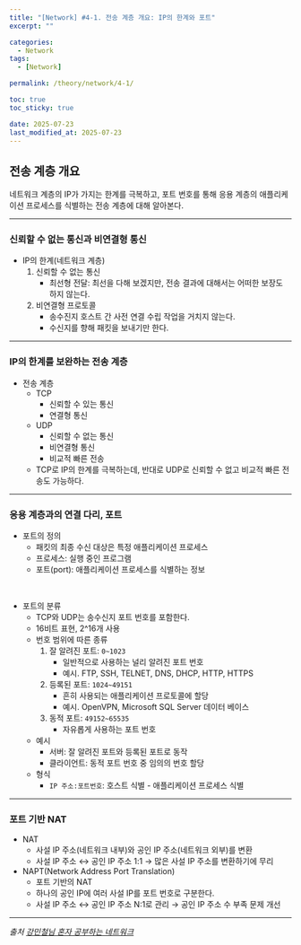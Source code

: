 ```yaml
---
title: "[Network] #4-1. 전송 계층 개요: IP의 한계와 포트"
excerpt: ""

categories:
  - Network
tags:
  - [Network]

permalink: /theory/network/4-1/

toc: true
toc_sticky: true

date: 2025-07-23
last_modified_at: 2025-07-23
---     
```


## 전송 계층 개요

네트워크 계층의 IP가 가지는 한계를 극복하고, 포트 번호를 통해 응용 계층의 애플리케이션 프로세스를 식별하는 전송 계층에 대해 알아본다.

---

### 신뢰할 수 없는 통신과 비연결형 통신

- IP의 한계(네트워크 계층)
    1. 신뢰할 수 없는 통신
        - 최선형 전달: 최선을 다해 보겠지만, 전송 결과에 대해서는 어떠한 보장도 하지 않는다.
    2. 비연결형 프로토콜
        - 송수진지 호스트 간 사전 연결 수립 작업을 거치지 않는다.
        - 수신지를 향해 패킷을 보내기만 한다.

---

### IP의 한계를 보완하는 전송 계층

- 전송 계층
    - TCP
        - 신뢰할 수 있는 통신
        - 연결형 통신
    - UDP   
        - 신뢰할 수 없는 통신
        - 비연결형 통신
        - 비교적 빠른 전송
    - TCP로 IP의 한계를 극복하는데, 반대로 UDP로 신뢰할 수 없고 비교적 빠른 전송도 가능하다.

---

### 응용 계층과의 연결 다리, 포트

- 포트의 정의
    - 패킷의 최종 수신 대상은 특정 애플리케이션 프로세스
    - 프로세스: 실행 중인 프로그램
    - 포트(port): 애플리케이션 프로세스를 식별하는 정보

&nbsp;

- 포트의 분류
    - TCP와 UDP는 송수신지 포트 번호를 포함한다.
    - 16비트 표현, 2^16개 사용
    - 번호 범위에 따른 종류
        1. 잘 알려진 포트: `0~1023`
            - 일반적으로 사용하는 널리 알려진 포트 번호
            - 예시. FTP, SSH, TELNET, DNS, DHCP, HTTP, HTTPS
        2. 등록된 포트: `1024~49151`
            - 흔히 사용되는 애플리케이션 프로토콜에 할당
            - 예시. OpenVPN, Microsoft SQL Server 데이터 베이스 
        3. 동적 포트: `49152~65535`
            - 자유롭게 사용하는 포트 번호
    - 예시
        - 서버: 잘 알려진 포트와 등록된 포트로 동작
        - 클라이언트: 동적 포트 번호 중 임의의 번호 할당
    - 형식
        - `IP 주소:포트번호`: 호스트 식별 - 애플리케이션 프로세스 식별

---

### 포트 기반 NAT

- NAT
    - 사설 IP 주소(네트워크 내부)와 공인 IP 주소(네트워크 외부)를 변환
    - 사설 IP 주소 ↔ 공인 IP 주소 1:1 → 많은 사설 IP 주소를 변환하기에 무리
- NAPT(Network Address Port Translation)
    - 포트 기반의 NAT
    - 하나의 공인 IP에 여러 사설 IP를 포트 번호로 구분한다. 
    - 사설 IP 주소 ↔ 공인 IP 주소 N:1로 관리 → 공인 IP 주소 수 부족 문제 개선

--- 

*출처*
*[강민철님 혼자 공부하는 네트워크](https://www.inflearn.com/course/%EA%B0%9C%EB%B0%9C%EC%9E%90-%EC%BB%B4%ED%93%A8%ED%84%B0%EA%B3%B5%ED%95%99-%ED%98%BC%EC%9E%90%EA%B3%B5%EB%B6%80%ED%95%98%EB%8A%94-%EB%84%A4%ED%8A%B8%EC%9B%8C%ED%81%AC/dashboard)*